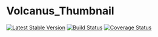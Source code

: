 Volcanus_Thumbnail
=================================================

[![Latest Stable Version](https://poser.pugx.org/volcanus/thumbnail/v/stable.png)](https://packagist.org/packages/volcanus/thumbnail)
[![Build Status](https://travis-ci.org/k-holy/volcanus-thumbnail.svg?branch=master)](https://travis-ci.org/k-holy/volcanus-thumbnail)
[![Coverage Status](https://img.shields.io/coveralls/k-holy/volcanus-thumbnail.svg)](https://coveralls.io/r/k-holy/volcanus-thumbnail)
